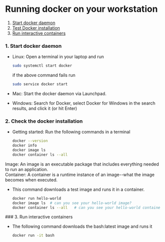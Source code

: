 # Running docker on your workstation

1. [Start docker daemon](#start-docker)
2. [Test Docker installation](#check-docker)
3. [Run interactive containers](#run-interactive)

### <a name="start-docker"></a> 1. Start docker daemon

* Linux: Open a terminal in your laptop and run

    ```sh
    sudo systemctl start docker
    ```
    if the above command fails run 
    ```sh
    sudo service docker start
    ```
* Mac: Start the docker daemon via Launchpad.

* Windows: Search for Docker, select Docker for Windows in the search results, and click it (or hit Enter)
 
  
### <a name="check-docker"></a> 2. Check the docker installation

* Getting started: Run the following commands in a terminal 

    ```sh
    docker --version
    docker info
    docker image ls
    docker container ls --all
    ```

Image: An image  is an executable package that includes everything needed to run an application.    
Container: A container is a runtime instance of an image--what the image becomes when executed. 

* This command downloads a test image and runs it in a container. 


    ```sh
    docker run hello-world
    docker image ls  # can you see your hello-world image?
    docker container ls --all   # can you see your hello-world container?
    ```  
    
###<a name="run-interactive"></a> 3. Run interactive containers

* The following command downloads the bash:latest image and runs it

   ```sh
   docker run -it bash
   ```
    
<!---#http://www.scmgalaxy.com/tutorials/location-of-dockers-images-in-all-operating-systems/>

